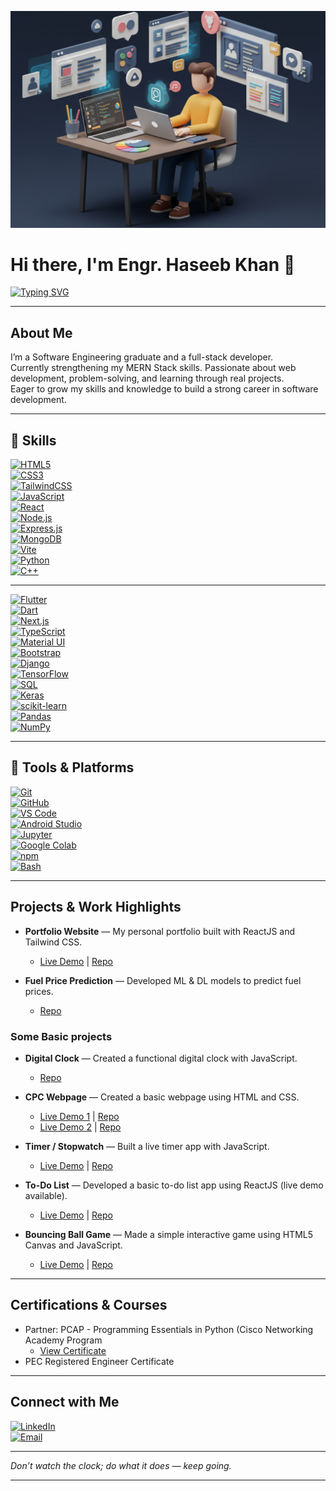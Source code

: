 ![Frontend Developer Illustration](https://github.com/Haseeb-Khan-Official/Haseeb-Khan-Official/blob/582538bcaaf1d51e892c9919d788f0913eb87ff9/newportrait.png)  

# Hi there, I'm Engr. Haseeb Khan 👋  

[![Typing SVG](https://readme-typing-svg.demolab.com?font=Anton&weight=700&letterSpacing=5px&duration=4500&pause=1000&color=7CACDE&center=true&vCenter=true&width=800&lines=Software+Engineer;Full+Stack+Web+Developer;HTML+%7C+CSS+%7C+TailwindCSS+%7C+JavaScript;MongoDB+%7C+ExpressJS+%7C+ReactJS+%7C+NodeJS;Vite+%7C+Python)](https://git.io/typing-svg)

---

## About Me  

I’m a Software Engineering graduate and a full-stack developer.  
Currently strengthening my MERN Stack skills. Passionate about web development, problem-solving, and learning through real projects.  
Eager to grow my skills and knowledge to build a strong career in software development.  

---

## 🧠 Skills  

[![HTML5](https://img.shields.io/badge/HTML5-E34F26?logo=html5&logoColor=white&style=flat-square)]()  
[![CSS3](https://img.shields.io/badge/CSS3-1572B6?logo=css3&logoColor=white&style=flat-square)]()  
[![TailwindCSS](https://img.shields.io/badge/TailwindCSS-06B6D4?logo=tailwindcss&logoColor=white&style=flat-square)]()  
[![JavaScript](https://img.shields.io/badge/JavaScript-F7DF1E?logo=javascript&logoColor=black&style=flat-square)]()  
[![React](https://img.shields.io/badge/React-61DAFB?logo=react&logoColor=black&style=flat-square)]()  
[![Node.js](https://img.shields.io/badge/Node.js-339933?logo=node.js&logoColor=white&style=flat-square)]()  
[![Express.js](https://img.shields.io/badge/Express.js-000000?logo=express&logoColor=white&style=flat-square)]()  
[![MongoDB](https://img.shields.io/badge/MongoDB-47A248?logo=mongodb&logoColor=white&style=flat-square)]()  
[![Vite](https://img.shields.io/badge/Vite-646CFF?logo=vite&logoColor=white&style=flat-square)]()  
[![Python](https://img.shields.io/badge/Python-3776AB?logo=python&logoColor=white&style=flat-square)]()  
[![C++](https://img.shields.io/badge/C++-00599C?logo=cplusplus&logoColor=white&style=flat-square)]()  

---

[![Flutter](https://img.shields.io/badge/Flutter-02569B?logo=flutter&logoColor=white&style=flat-square)]()  
[![Dart](https://img.shields.io/badge/Dart-0175C2?logo=dart&logoColor=white&style=flat-square)]()  
[![Next.js](https://img.shields.io/badge/Next.js-000000?logo=nextdotjs&logoColor=white&style=flat-square)]()  
[![TypeScript](https://img.shields.io/badge/TypeScript-3178C6?logo=typescript&logoColor=white&style=flat-square)]()  
[![Material UI](https://img.shields.io/badge/Material%20UI-007FFF?logo=mui&logoColor=white&style=flat-square)]()  
[![Bootstrap](https://img.shields.io/badge/Bootstrap-7952B3?logo=bootstrap&logoColor=white&style=flat-square)]()  
[![Django](https://img.shields.io/badge/Django-092E20?logo=django&logoColor=white&style=flat-square)]()  
[![TensorFlow](https://img.shields.io/badge/TensorFlow-FF6F00?logo=tensorflow&logoColor=white&style=flat-square)]()  
[![SQL](https://img.shields.io/badge/SQL-4479A1?logo=postgresql&logoColor=white&style=flat-square)]()  
[![Keras](https://img.shields.io/badge/Keras-D00000?logo=keras&logoColor=white&style=flat-square)]()  
[![scikit-learn](https://img.shields.io/badge/scikit--learn-F7931E?logo=scikitlearn&logoColor=white&style=flat-square)]()  
[![Pandas](https://img.shields.io/badge/Pandas-150458?logo=pandas&logoColor=white&style=flat-square)]()  
[![NumPy](https://img.shields.io/badge/NumPy-013243?logo=numpy&logoColor=white&style=flat-square)]()  

---

## 🧰 Tools & Platforms  

[![Git](https://img.shields.io/badge/Git-F05032?logo=git&logoColor=white&style=flat-square)]()  
[![GitHub](https://img.shields.io/badge/GitHub-181717?logo=github&logoColor=white&style=flat-square)]()  
[![VS Code](https://img.shields.io/badge/VS_Code-007ACC?logo=visualstudiocode&logoColor=white&style=flat-square)]()  
[![Android Studio](https://img.shields.io/badge/Android_Studio-3DDC84?logo=androidstudio&logoColor=white&style=flat-square)]()  
[![Jupyter](https://img.shields.io/badge/Jupyter-F37626?logo=jupyter&logoColor=white&style=flat-square)]()  
[![Google Colab](https://img.shields.io/badge/Google_Colab-F9AB00?logo=googlecolab&logoColor=black&style=flat-square)]()  
[![npm](https://img.shields.io/badge/npm-CB3837?logo=npm&logoColor=white&style=flat-square)]()  
[![Bash](https://img.shields.io/badge/Bash-4EAA25?logo=gnubash&logoColor=white&style=flat-square)]()  

---

## Projects & Work Highlights
- **Portfolio Website** — My personal portfolio built with ReactJS and Tailwind CSS.
  * [Live Demo](https://haseebkhan-portfolio.vercel.app/) | [Repo](https://github.com/Haseeb-Khan-Official/My_Portfolio)

- **Fuel Price Prediction** — Developed ML & DL models to predict fuel prices.
  * [Repo](https://github.com/Haseeb-Khan-Official/fuelPricePrediction)
### Some Basic projects 
- **Digital Clock** — Created a functional digital clock with JavaScript.
  * [Repo](https://github.com/Haseeb-Khan-Official/digital-clock)
  
- **CPC Webpage** — Created a basic webpage using HTML and CSS.
  * [Live Demo 1](https://haseeb-khan-official.github.io/MyWebProjOld/) | [Repo](https://github.com/Haseeb-Khan-Official/MyWebProjOld)
  * [Live Demo 2](https://haseeb-khan-official.github.io/MyProjectNew/) | [Repo](https://github.com/Haseeb-Khan-Official/MyProjectNew)
  
- **Timer / Stopwatch** — Built a live timer app with JavaScript.  
  * [Live Demo](https://stop-watchv1.vercel.app/) | [Repo](https://github.com/Haseeb-Khan-Official/timer/tree/main)  

- **To-Do List** — Developed a basic to-do list app using ReactJS (live demo available).  
  * [Live Demo](https://to-do-listv1.vercel.app/) | [Repo](https://github.com/Haseeb-Khan-Official/todo-list)  

- **Bouncing Ball Game** — Made a simple interactive game using HTML5 Canvas and JavaScript.  
  * [Live Demo](https://ball-jumping-gamev1.vercel.app/) | [Repo](https://github.com/Haseeb-Khan-Official/Ball-jumping-game)

---

## Certifications & Courses
- Partner: PCAP - Programming Essentials in Python (Cisco Networking Academy Program
  * [ View Certificate ](https://drive.google.com/file/d/1FPNhDOwihd5xAe-hZFUBjkBmMP4hOl5R/view?usp=sharing)
- PEC Registered Engineer Certificate
  
---

## Connect with Me

[![LinkedIn](https://img.shields.io/badge/-LinkedIn-blue?logo=linkedin&logoColor=white&style=flat-square)](https://www.linkedin.com/in/haseebkhanhk/)  
[![Email](https://img.shields.io/badge/-Email-blue?logo=Email&logoColor=white&style=flat-square)](mailto:haseeb577221@gmail.com)

---

*Don’t watch the clock; do what it does — keep going.*

---
